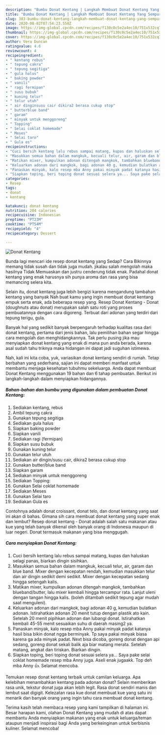 ```yaml
---
description: "Bumbu Donat Kentang | Langkah Membuat Donat Kentang Yang Sempurna"
title: "Bumbu Donat Kentang | Langkah Membuat Donat Kentang Yang Sempurna"
slug: 383-bumbu-donat-kentang-langkah-membuat-donat-kentang-yang-sempurna
date: 2020-08-02T07:54:23.550Z
image: https://img-global.cpcdn.com/recipes/f130c0c5e2a4ec10/751x532cq70/donat-kentang-foto-resep-utama.jpg
thumbnail: https://img-global.cpcdn.com/recipes/f130c0c5e2a4ec10/751x532cq70/donat-kentang-foto-resep-utama.jpg
cover: https://img-global.cpcdn.com/recipes/f130c0c5e2a4ec10/751x532cq70/donat-kentang-foto-resep-utama.jpg
author: Vera Duncan
ratingvalue: 4.6
reviewcount: 4
recipeingredient:
- " kentang rebus"
- " tepung cakra"
- " tepung segitiga"
- " gula halus"
- " baking powder"
- " vanili"
- " ragi fermipan"
- " susu bubuk"
- " kuning telur"
- " telur utuh"
- " air dinginsusu cair dikira2 berasa cukup stop"
- " butterblue band"
- " garam"
- " minyak untuk menggoreng"
- " Topping"
- " Selai coklat homemade"
- " Meses"
- " Selai taro"
- " Gula es"
recipeinstructions:
- "Cuci bersih kentang lalu rebus sampai matang, kupas dan haluskan selagi panas, biarkan dingin sisihkan."
- "Masukkan semua bahan dalam mangkuk, kecuali telur, air, garam dan blue band. Mixer dengan kecepatan rendah, kemudian masukkan telur dan air dingin sedikit demi sedikit. Mixer dengan kecepatan sedang hingga setengah kalis."
- "Matikan mixer, kumpulkan adonan ditengah mangkok, tambahkan blueband/butter, lalu mixer kembali hingga tercampur rata. Lanjut uleni dengan tangan hingga kalis. (boleh ditambah sedikit tepung agar mudah saat menguleni)."
- "Keluarkan adonan dari mangkok, bagi adonan 40 g, kemudian bulatkan adonan. Istirahatkan adonan 20 menit tutup dengan plastik ato kain. Setelah 20 menit pipihkan adonan dan lubangi donat. Istirahatkan kembali 45-55 menit sesuaikan suhu di daerah masing2 ya."
- "Panaskan minyak, kalo resep mba Anny pakai minyak padat katanya hasil bisa bikin donat ngga berminyak. Tp saya pakai minyak biasa karena ga ada minyak padat. Next bisa dicoba, goreng donat dengan api sedang, goreng donat sekali balik aja biar matang merata. Setelah matang, angkat dan tiriskan. Biarkan dingin."
- "Siapkan toping, beri toping donat sesuai selera ya... Saya pake selai coklat homemade resep mba Anny juga. Aseli enak jugaakk. Top deh mba Anny 👍. Selamat mencoba."
categories:
- Resep
tags:
- donat
- kentang

katakunci: donat kentang 
nutrition: 204 calories
recipecuisine: Indonesian
preptime: "PT23M"
cooktime: "PT54M"
recipeyield: "4"
recipecategory: Dessert

---
```



![Donat Kentang](https://img-global.cpcdn.com/recipes/f130c0c5e2a4ec10/751x532cq70/donat-kentang-foto-resep-utama.jpg)

Bunda lagi mencari ide resep donat kentang yang Sedap? Cara Bikinnya memang tidak susah dan tidak juga mudah. jikalau salah mengolah maka hasilnya Tidak Memuaskan dan justru cenderung tidak enak. Padahal donat kentang yang enak harusnya sih punya aroma dan rasa yang bisa memancing selera kita.

Selain itu, donat kentang juga lebih bergizi karena mengandung tambahan kentang yang banyak Nah buat kamu yang ingin membuat donat kentang empuk serta enak, ada beberapa resep yang. Resep Donat Kentang - Donat (doughnuts atau donat) merupakan salah satu roti yang proses pembuatannya dengan cara digoreng. Terbuat dari adonan yang terdiri dari tepung terigu, gula.

Banyak hal yang sedikit banyak berpengaruh terhadap kualitas rasa dari donat kentang, pertama dari jenis bahan, lalu pemilihan bahan segar hingga cara mengolah dan menghidangkannya. Tak perlu pusing jika mau menyiapkan donat kentang yang enak di mana pun anda berada, karena asal sudah tahu triknya maka hidangan ini dapat jadi suguhan istimewa.


Nah, kali ini kita coba, yuk, variasikan donat kentang sendiri di rumah. Tetap berbahan yang sederhana, sajian ini dapat memberi manfaat untuk membantu menjaga kesehatan tubuhmu sekeluarga. Anda dapat membuat Donat Kentang menggunakan 19 bahan dan 6 tahap pembuatan. Berikut ini langkah-langkah dalam menyiapkan hidangannya.

<!--inarticleads1-->

##### Bahan-bahan dan bumbu yang digunakan dalam pembuatan Donat Kentang:

1. Sediakan  kentang, rebus
1. Ambil  tepung cakra
1. Gunakan  tepung segitiga
1. Sediakan  gula halus
1. Siapkan  baking powder
1. Siapkan  vanili
1. Sediakan  ragi (fermipan)
1. Siapkan  susu bubuk
1. Gunakan  kuning telur
1. Gunakan  telur utuh
1. Sediakan  air dingin/susu cair, dikira2 berasa cukup stop
1. Gunakan  butter/blue band
1. Siapkan  garam
1. Sediakan  minyak untuk menggoreng
1. Sediakan  Topping:
1. Gunakan  Selai coklat homemade
1. Sediakan  Meses
1. Gunakan  Selai taro
1. Sediakan  Gula es


Contohnya adalah donat croissant, donat telo, dan donat kentang yang saat ini akan di bahas. Gimana sih cara membuat donat kentang yang super enak dan lembut? Resep donat kentang - Donat adalah salah satu makanan atau kue yang telah banyak dikenal oleh banyak orang di Indonesia maupun di luar negeri. Donat termasuk makanan yang bisa menggugah. 

<!--inarticleads2-->

##### Cara menyiapkan Donat Kentang:

1. Cuci bersih kentang lalu rebus sampai matang, kupas dan haluskan selagi panas, biarkan dingin sisihkan.
1. Masukkan semua bahan dalam mangkuk, kecuali telur, air, garam dan blue band. Mixer dengan kecepatan rendah, kemudian masukkan telur dan air dingin sedikit demi sedikit. Mixer dengan kecepatan sedang hingga setengah kalis.
1. Matikan mixer, kumpulkan adonan ditengah mangkok, tambahkan blueband/butter, lalu mixer kembali hingga tercampur rata. Lanjut uleni dengan tangan hingga kalis. (boleh ditambah sedikit tepung agar mudah saat menguleni).
1. Keluarkan adonan dari mangkok, bagi adonan 40 g, kemudian bulatkan adonan. Istirahatkan adonan 20 menit tutup dengan plastik ato kain. Setelah 20 menit pipihkan adonan dan lubangi donat. Istirahatkan kembali 45-55 menit sesuaikan suhu di daerah masing2 ya.
1. Panaskan minyak, kalo resep mba Anny pakai minyak padat katanya hasil bisa bikin donat ngga berminyak. Tp saya pakai minyak biasa karena ga ada minyak padat. Next bisa dicoba, goreng donat dengan api sedang, goreng donat sekali balik aja biar matang merata. Setelah matang, angkat dan tiriskan. Biarkan dingin.
1. Siapkan toping, beri toping donat sesuai selera ya... Saya pake selai coklat homemade resep mba Anny juga. Aseli enak jugaakk. Top deh mba Anny 👍. Selamat mencoba.


Temukan resep donat kentang terbaik untuk camilan keluarga. Apa kelebihan menambahkan kentang pada adonan donat? Selain memberikan rasa unik, tekstur donat juga akan lebih legit. Rasa donat sendiri manis dan lembut saat digigit. Kelezatan rasa kue donat membuat kue yang satu ini menarik dan banyak orang yang ingin tahu cara membuat donat kentang. 

Terima kasih telah membaca resep yang kami tampilkan di halaman ini. Besar harapan kami, olahan Donat Kentang yang mudah di atas dapat membantu Anda menyiapkan makanan yang enak untuk keluarga/teman ataupun menjadi inspirasi bagi Anda yang berkeinginan untuk berbisnis kuliner. Selamat mencoba!

